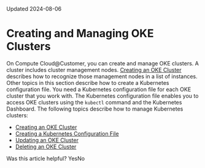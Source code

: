 Updated 2024-08-06
# Creating and Managing OKE Clusters
On Compute Cloud@Customer, you can create and manage OKE clusters.
A cluster includes cluster management nodes. [Creating an OKE Cluster](https://docs.oracle.com/en-us/iaas/compute-cloud-at-customer/topics/oke/creating-a-kubernetes-cluster.htm#creating-a-kubernetes-cluster "Learn how to create OKE Clusters on Compute Cloud@Customer.") describes how to recognize those management nodes in a list of instances.
Other topics in this section describe how to create a Kubernetes configuration file. You need a Kubernetes configuration file for each OKE cluster that you work with. The Kubernetes configuration file enables you to access OKE clusters using the `kubectl` command and the Kubernetes Dashboard.
The following topics describe how to manage Kubernetes clusters:
  * [Creating an OKE Cluster](https://docs.oracle.com/en-us/iaas/compute-cloud-at-customer/topics/oke/creating-a-kubernetes-cluster.htm#creating-a-kubernetes-cluster "Learn how to create OKE Clusters on Compute Cloud@Customer.")
  * [Creating a Kubernetes Configuration File](https://docs.oracle.com/en-us/iaas/compute-cloud-at-customer/topics/oke/creating-a-kubernetes-configuration-file.htm#creating-a-kubernetes-configuration-file "On Compute Cloud@Customer, you can set up a Kubernetes configuration file for each OKE cluster that you work with. Your Kubernetes configuration file enables you to access OKE clusters using the kubectl command and the Kubernetes Dashboard.")
  * [Updating an OKE Cluster](https://docs.oracle.com/en-us/iaas/compute-cloud-at-customer/topics/oke/updating-a-kubernetes-cluster.htm#updating-a-kubernetes-cluster "On Compute Cloud@Customer, when you update an OKE cluster, you can change the cluster name, Kubernetes version, and tags.")
  * [Deleting an OKE Cluster](https://docs.oracle.com/en-us/iaas/compute-cloud-at-customer/topics/oke/deleting-a-kuberenetes-cluster.htm#deleting-a-kuberenetes-cluster "On Compute Cloud@Customer, deleting an OKE cluster deletes the cluster control plane nodes, worker nodes, and node pools. Other cluster resources such as VCNs, internet gateways, NAT gateways, route tables, security lists, load balancers, and block volumes aren't deleted when you delete the cluster. Those resources must be deleted separately.")


Was this article helpful?
YesNo


